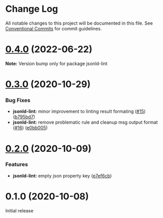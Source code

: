 # Change Log

All notable changes to this project will be documented in this file.
See [Conventional Commits](https://conventionalcommits.org) for commit guidelines.

# [0.4.0](https://github.com/mattrglobal/jsonld-lint/compare/jsonld-lint@0.3.0...jsonld-lint@0.4.0) (2022-06-22)

**Note:** Version bump only for package jsonld-lint

# [0.3.0](https://github.com/mattrglobal/jsonld-lint/compare/jsonld-lint@0.2.0...jsonld-lint@0.3.0) (2020-10-29)

### Bug Fixes

- **jsonld-lint:** minor improvement to linting result formating ([#15](https://github.com/mattrglobal/jsonld-lint/issues/15)) ([b795bd7](https://github.com/mattrglobal/jsonld-lint/commit/b795bd72ddf9e83b36c76bac549cf68b581101f3))
- **jsonld-lint:** remove problematic rule and cleanup msg output format ([#16](https://github.com/mattrglobal/jsonld-lint/issues/16)) ([e0bb005](https://github.com/mattrglobal/jsonld-lint/commit/e0bb005791534fb9a6ab72ecaea54cf279224c89))

# [0.2.0](https://github.com/mattrglobal/jsonld-lint/compare/jsonld-lint@0.1.0...jsonld-lint@0.2.0) (2020-10-09)

### Features

- **jsonld-lint:** empty json property key ([e7ef6cb](https://github.com/mattrglobal/jsonld-lint/commit/e7ef6cbae61d057f285d62d12c81a0e19124b86b))

# 0.1.0 (2020-10-08)

Initial release
